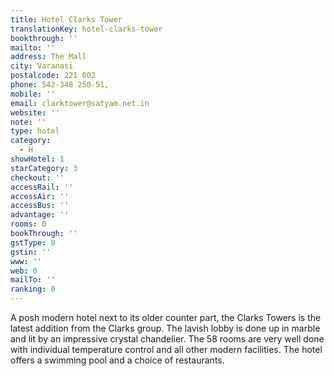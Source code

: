 ```yaml
---
title: Hotel Clarks Tower
translationKey: hotel-clarks-tower
bookthrough: ''
mailto: ''
address: The Mall
city: Varanasi
postalcode: 221 002
phone: 542-348 250-51,
mobile: ''
email: clarktower@satyam.net.in
website: ''
note: ''
type: hotel
category:
  - H
showHotel: 1
starCategory: 3
checkout: ''
accessRail: ''
accessAir: ''
accessBus: ''
advantage: ''
rooms: 0
bookThrough: ''
gstType: 0
gstin: ''
www: ''
web: 0
mailTo: ''
ranking: 0
---
```







A posh modern hotel next to its older counter part, the Clarks Towers is the latest addition from the Clarks group. The lavish lobby is done up in marble and lit by an impressive crystal chandelier. The 58 rooms are very well done with individual temperature control and all other modern facilities. The hotel offers a swimming pool and a choice of restaurants.